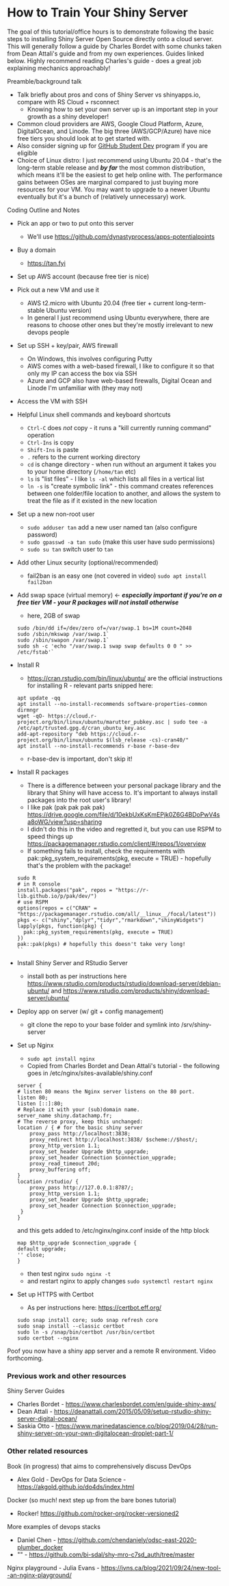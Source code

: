 # How to Train Your Shiny Server

The goal of this tutorial/office hours is to demonstrate following the basic steps to installing Shiny Server Open Source directly onto a cloud server. This will generally follow a guide by Charles Bordet with some chunks taken from Dean Attali's guide and from my own experiences. Guides linked below. Highly recommend reading Charles's guide - does a great job explaining mechanics approachably!

Preamble/background talk

- Talk briefly about pros and cons of Shiny Server vs shinyapps.io, compare with RS Cloud + rsconnect
    - Knowing how to set your own server up is an important step in your growth as a shiny developer!
- Common cloud providers are AWS, Google Cloud Platform, Azure, DigitalOcean, and Linode. The big three (AWS/GCP/Azure) have nice free tiers you should look at to get started with.
- Also consider signing up for [GitHub Student Dev](https://education.github.com/pack?sort=popularity&tag=All) program if you are eligible
- Choice of Linux distro: I just recommend using Ubuntu 20.04 - that's the long-term stable release and ***by far*** the most common distribution, which means it'll be the easiest to get help online with. The performance gains between OSes are marginal compared to just buying more resources for your VM. You may want to upgrade to a newer Ubuntu eventually but it's a bunch of (relatively unnecessary) work. 

Coding Outline and Notes
- Pick an app or two to put onto this server
    - We'll use https://github.com/dynastyprocess/apps-potentialpoints 
- Buy a domain
    - https://tan.fyi
- Set up AWS account (because free tier is nice)
- Pick out a new VM and use it
    - AWS t2.micro with Ubuntu 20.04 (free tier + current long-term-stable Ubuntu version) 
    - In general I just recommend using Ubuntu everywhere, there are reasons to choose other ones but they're mostly irrelevant to new devops people
- Set up SSH + key/pair, AWS firewall
    - On Windows, this involves configuring Putty
    - AWS comes with a web-based firewall, I like to configure it so that only my IP can access the box via SSH
    - Azure and GCP also have web-based firewalls, Digital Ocean and Linode I'm unfamiliar with (they may not)
- Access the VM with SSH
- Helpful Linux shell commands and keyboard shortcuts
    -  `Ctrl-C` does *not* copy - it runs a "kill currently running command" operation
    -  `Ctrl-Ins` is copy
    -  `Shift-Ins` is paste
    -  `.` refers to the current working directory
    -  `cd` is change directory - when run without an argument it takes you to your home directory (`/home/tan` etc)
    -  `ls` is "list files" - I like `ls -al` which lists all files in a vertical list
    -  `ln -s` is "create symbolic link" - this command creates references between one folder/file location to another, and allows the system to treat the file as if it existed in the new location

- Set up a new non-root user
    -  `sudo adduser tan` add a new user named tan (also configure password)
    -  `sudo gpasswd -a tan sudo` (make this user have sudo permissions)
    -  `sudo su tan` switch user to `tan`

- Add other Linux security (optional/recommended)
    - fail2ban is an easy one (not covered in video) `sudo apt install fail2ban` 

- Add swap space (virtual memory) <- ***especially important if you're on a free tier VM - your R packages will not install otherwise***
    - here, 2GB of swap 
    ```
    sudo /bin/dd if=/dev/zero of=/var/swap.1 bs=1M count=2048 
    sudo /sbin/mkswap /var/swap.1`
    sudo /sbin/swapon /var/swap.1`
    sudo sh -c 'echo "/var/swap.1 swap swap defaults 0 0 " >> /etc/fstab'`
    ```
    
- Install R
    - https://cran.rstudio.com/bin/linux/ubuntu/ are the official instructions for installing R - relevant parts snipped here:
    ```
    apt update -qq
    apt install --no-install-recommends software-properties-common dirmngr
    wget -qO- https://cloud.r-project.org/bin/linux/ubuntu/marutter_pubkey.asc | sudo tee -a /etc/apt/trusted.gpg.d/cran_ubuntu_key.asc
    add-apt-repository "deb https://cloud.r-project.org/bin/linux/ubuntu $(lsb_release -cs)-cran40/"
    apt install --no-install-recommends r-base r-base-dev
    ```
    - r-base-dev is important, don't skip it!
- Install R packages
    - There is a difference between your personal package library and the library that Shiny will have access to. It's important to always install packages into the root user's library!
    - I like pak (pak pak pak pak) https://drive.google.com/file/d/10ekbUxKsKmEPjk0Z6G4BDoPwV4sa8oWG/view?usp=sharing
    - I didn't do this in the video and regretted it, but you can use RSPM to speed things up https://packagemanager.rstudio.com/client/#/repos/1/overview
    - If something fails to install, check the requirements with pak::pkg_system_requirements(pkg, execute = TRUE) - hopefully that's the problem with the package!
    
    ```
    sudo R
    # in R console
    install.packages("pak", repos = "https://r-lib.github.io/p/pak/dev/")
    # use RSPM
    options(repos = c("CRAN" = "https://packagemanager.rstudio.com/all/__linux__/focal/latest"))
    pkgs <- c("shiny","dplyr","tidyr","rmarkdown","shinyWidgets")
    lapply(pkgs, function(pkg) {
      pak::pkg_system_requirements(pkg, execute = TRUE)
    })
    pak::pak(pkgs) # hopefully this doesn't take very long!
    ``
- Install Shiny Server and RStudio Server
  - install both as per instructions here https://www.rstudio.com/products/rstudio/download-server/debian-ubuntu/ and https://www.rstudio.com/products/shiny/download-server/ubuntu/
- Deploy app on server (w/ git + config management)
    - git clone the repo to your base folder and symlink into /srv/shiny-server 
- Set up Nginx
    - `sudo apt install nginx`
    - Copied from Charles Bordet and Dean Attali's tutorial - the following goes in /etc/nginx/sites-available/shiny.conf
    ```
    server {
    # listen 80 means the Nginx server listens on the 80 port.
    listen 80;
    listen [::]:80;
    # Replace it with your (sub)domain name.
    server_name shiny.datachamp.fr;
    # The reverse proxy, keep this unchanged:
    location / { # for the basic shiny server
        proxy_pass http://localhost:3838;
        proxy_redirect http://localhost:3838/ $scheme://$host/;
        proxy_http_version 1.1;
        proxy_set_header Upgrade $http_upgrade;
        proxy_set_header Connection $connection_upgrade;
        proxy_read_timeout 20d;
        proxy_buffering off;
    }
    location /rstudio/ {
        proxy_pass http://127.0.0.1:8787/;
        proxy_http_version 1.1;
        proxy_set_header Upgrade $http_upgrade;
        proxy_set_header Connection $connection_upgrade;
     }
    }
    ```
    and this gets added to /etc/nginx/nginx.conf inside of the http block 
    ```
    map $http_upgrade $connection_upgrade {
    default upgrade;
    '' close;
    } 
    ```
   - then test nginx `sudo nginx -t` 
   - and restart nginx to apply changes `sudo systemctl restart nginx`
- Set up HTTPS with Certbot
  - As per instructions here: https://certbot.eff.org/
  ```
  sudo snap install core; sudo snap refresh core
  sudo snap install --classic certbot
  sudo ln -s /snap/bin/certbot /usr/bin/certbot
  sudo certbot --nginx
  ```

Poof you now have a shiny app server and a remote R environment. Video forthcoming. 

### Previous work and other resources

Shiny Server Guides
- Charles Bordet - https://www.charlesbordet.com/en/guide-shiny-aws/
- Dean Attali - https://deanattali.com/2015/05/09/setup-rstudio-shiny-server-digital-ocean/ 
- Saskia Otto - https://www.marinedatascience.co/blog/2019/04/28/run-shiny-server-on-your-own-digitalocean-droplet-part-1/

### Other related resources

Book (in progress) that aims to comprehensively discuss DevOps
- Alex Gold - DevOps for Data Science - https://akgold.github.io/do4ds/index.html

Docker (so much! next step up from the bare bones tutorial)
- Rocker! https://github.com/rocker-org/rocker-versioned2 

More examples of devops stacks
- Daniel Chen - https://github.com/chendaniely/odsc-east-2020-plumber_docker
- "" - https://github.com/bi-sdal/shy-mro-c7sd_auth/tree/master

Nginx playground - Julia Evans - https://jvns.ca/blog/2021/09/24/new-tool--an-nginx-playground/
